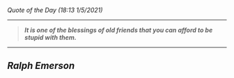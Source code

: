 _Quote of the Day (18:13 1/5/2021)_
___
>**_It is one of the blessings of old friends that you can afford to be stupid with them._**
___
## **_Ralph Emerson_**